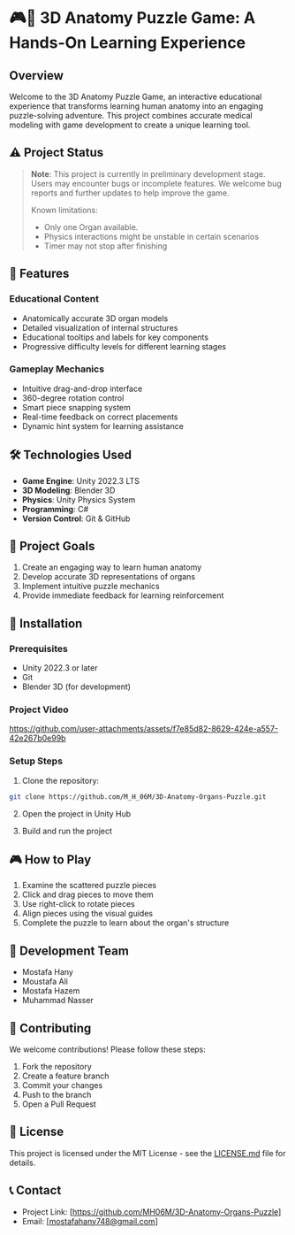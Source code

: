 # 🎮🧩 3D Anatomy Puzzle Game: A Hands-On Learning Experience

## Overview
Welcome to the 3D Anatomy Puzzle Game, an interactive educational experience that transforms learning human anatomy into an engaging puzzle-solving adventure. This project combines accurate medical modeling with game development to create a unique learning tool.


## ⚠️ Project Status
> **Note**: This project is currently in preliminary development stage. Users may encounter bugs or incomplete features. We welcome bug reports and further updates to help improve the game.
>
> Known limitations:
> - Only one Organ available.
> - Physics interactions might be unstable in certain scenarios
> - Timer may not stop after finishing

## 🌟 Features

### Educational Content
- Anatomically accurate 3D organ models
- Detailed visualization of internal structures
- Educational tooltips and labels for key components
- Progressive difficulty levels for different learning stages

### Gameplay Mechanics
- Intuitive drag-and-drop interface
- 360-degree rotation control
- Smart piece snapping system
- Real-time feedback on correct placements
- Dynamic hint system for learning assistance

## 🛠️ Technologies Used
- **Game Engine**: Unity 2022.3 LTS
- **3D Modeling**: Blender 3D
- **Physics**: Unity Physics System
- **Programming**: C#
- **Version Control**: Git & GitHub

## 🎯 Project Goals
1. Create an engaging way to learn human anatomy
2. Develop accurate 3D representations of organs
3. Implement intuitive puzzle mechanics
4. Provide immediate feedback for learning reinforcement

## 🔧 Installation

### Prerequisites
- Unity 2022.3 or later
- Git
- Blender 3D (for development)

### Project Video


https://github.com/user-attachments/assets/f7e85d82-8629-424e-a557-42e267b0e99b



### Setup Steps
1. Clone the repository:
```bash
git clone https://github.com/M_H_06M/3D-Anatomy-Organs-Puzzle.git
```

2. Open the project in Unity Hub

3. Build and run the project

## 🎮 How to Play
1. Examine the scattered puzzle pieces
2. Click and drag pieces to move them
3. Use right-click to rotate pieces
4. Align pieces using the visual guides
5. Complete the puzzle to learn about the organ's structure

## 👥 Development Team
- Mostafa Hany
- Moustafa Ali
- Mostafa Hazem
- Muhammad Nasser

## 🤝 Contributing
We welcome contributions! Please follow these steps:

1. Fork the repository
2. Create a feature branch
3. Commit your changes
4. Push to the branch
5. Open a Pull Request

## 📝 License
This project is licensed under the MIT License - see the [LICENSE.md](LICENSE.md) file for details.



## 📞 Contact
- Project Link: [https://github.com/MH06M/3D-Anatomy-Organs-Puzzle]
- Email: [mostafahany748@gmail.com]
